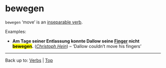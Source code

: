 # bewegen

`bewegen` ‘move’ is an [inseparable verb](../../inseparableVerbs.md).

Examples:
- **Am Tage seiner Entlassung konnte Dallow seine [Finger](../../../nouns/f/fi/Finger.md) nicht <mark>bewegen</mark>.** (*[Christoph Hein](../../../texts/ChristophHein/DerTangoSpieler.md)*) – ‘Dallow couldn’t move his fingers’

----

Back up to: [Verbs](../../index.md) | [Top](../../../index.md)
